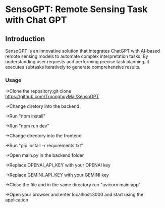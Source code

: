 # SensoGPT: Remote Sensing Task with Chat GPT
Introduction
----
SensoGPT is an innovative solution that integrates ChatGPT with AI-based remote sensing models to automate complex interpretation tasks. By understanding user requests and performing precise task planning, it executes subtasks iteratively to generate comprehensive results.


### Usage
->Clone the repository:git clone https://github.com/TruonghuyMai/SensoGPT

->Change diretory into the backend

->Run "npm install"

->Run "npm run dev"

->Change directory into the frontend

->Run "pip install -r requirements.txt"

->Open main.py in the backend folder

->Replace OPENAI_API_KEY with your OPENAI key

->Replace GEMINI_API_KEY with your GEMINI key

->Close the file and in the same directory run "uvicorn main:app"

->Open your browser and enter localhost:3000 and start using the application
